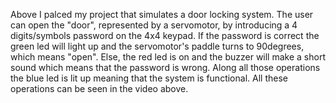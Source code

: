 Above I palced my project that simulates a door locking system. The user can open the "door", represented by a servomotor, by introducing a 4 digits/symbols password on the 4x4 keypad. If the password is correct the green led will light up and the servomotor's paddle turns to 90degrees, which means "open". Else, the red led is on and the buzzer will make a short sound which means that the password is wrong. Along all those operations the blue led is lit up meaning that the system is functional. 
All these operations can be seen in the video above.

